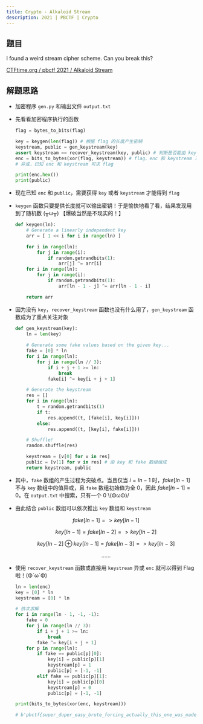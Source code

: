 ```yaml
---
title: Crypto - Alkaloid Stream
description: 2021 | PBCTF | Crypto
---
```


## 题目

I found a weird stream cipher scheme. Can you break this?

[CTFtime.org / pbctf 2021 / Alkaloid Stream](https://ctftime.org/task/17577)

## 解题思路

- 加密程序 `gen.py` 和输出文件 `output.txt`
- 先看看加密程序执行的函数
    ```py
    flag = bytes_to_bits(flag) 

    key = keygen(len(flag)) # 根据 flag 的长度产生密钥
    keystream, public = gen_keystream(key)
    assert keystream == recover_keystream(key, public) # 判断是否能由 key 和 public 还原出 keystream
    enc = bits_to_bytes(xor(flag, keystream)) # flag、enc 和 keystream 三者长度一致
    # 异或，已知 enc 和 keystream 可求 flag

    print(enc.hex())
    print(public)
    ```
- 现在已知 `enc` 和 `public`，需要获得 `key` 或者 `keystream` 才能得到 `flag`
- `keygen` 函数只要提供长度就可以输出密钥！于是愉快地看了看，结果发现用到了随机数 (╥ω╥) 【爆破当然是不现实的！】
    ```py
    def keygen(ln):
        # Generate a linearly independent key
        arr = [ 1 << i for i in range(ln) ]

        for i in range(ln):
            for j in range(i):
                if random.getrandbits(1):
                    arr[j] ^= arr[i]
        for i in range(ln):
            for j in range(i):
                if random.getrandbits(1):
                    arr[ln - 1 - j] ^= arr[ln - 1 - i]

        return arr
    ```
- 因为没有 `key`，`recover_keystream` 函数也没有什么用了，`gen_keystream` 函数成为了重点关注对象
    ```py
    def gen_keystream(key):
        ln = len(key)
        
        # Generate some fake values based on the given key...
        fake = [0] * ln
        for i in range(ln):
            for j in range(ln // 3):
                if i + j + 1 >= ln:
                    break
                fake[i] ^= key[i + j + 1]

        # Generate the keystream
        res = []
        for i in range(ln):
            t = random.getrandbits(1)
            if t:
                res.append((t, [fake[i], key[i]]))
            else:
                res.append((t, [key[i], fake[i]]))

        # Shuffle!
        random.shuffle(res)

        keystream = [v[0] for v in res]
        public = [v[1] for v in res] # 由 key 和 fake 数组组成
        return keystream, public
    ```
- 其中，`fake` 数组的产生过程为突破点。当且仅当 $i = ln - 1$ 时，$fake[ln - 1]$ 不与 `key` 数组中的值异或，且 `fake` 数组初始值为全 $0$，因此 $fake[ln - 1] = 0$。在 `output.txt` 中搜索，只有一个 $0$ \\(ΦωΦ)/
- 由此结合 `public` 数组可以依次推出 `key` 数组和 `keystream`

    <div style="text-align: center">

    $fake[ln - 1] => key[ln - 1]$

    $key[ln - 1] = fake[ln - 2] => key[ln - 2]$

    $key[ln - 2] \oplus key[ln - 1] = fake[ln - 3] => key[ln - 3]$

    $... ...$

    </div>

- 使用 `recover_keystream` 函数或直接用 `keystream` 异或 `enc` 就可以得到 Flag 啦！(ΦˋωˊΦ)
    ```py
    ln = len(enc)
    key = [0] * ln
    keystream = [0] * ln

    # 依次求解
    for i in range(ln - 1, -1, -1):
        fake = 0
        for j in range(ln // 3):
            if i + j + 1 >= ln:
                break
            fake ^= key[i + j + 1]
        for p in range(ln):
            if fake == public[p][0]:
                key[i] = public[p][1]
                keystream[p] = 1
                public[p] = [-1, -1]
            elif fake == public[p][1]:
                key[i] = public[p][0]
                keystream[p] = 0
                public[p] = [-1, -1]

    print(bits_to_bytes(xor(enc, keystream)))

    # b'pbctf{super_duper_easy_brute_forcing_actually_this_one_was_made_by_mistake}'
    ```
